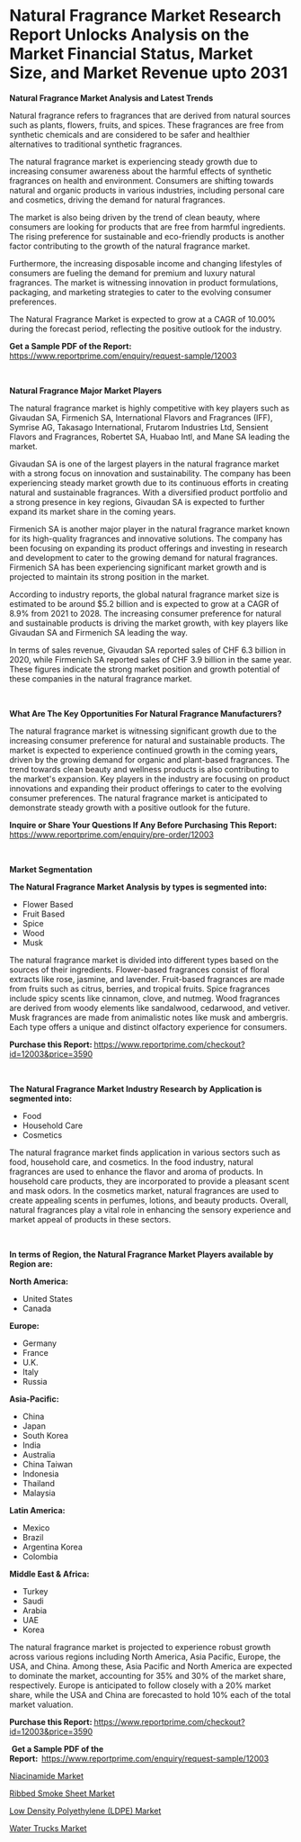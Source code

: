 <p><h1>Natural Fragrance Market Research Report Unlocks Analysis on the Market Financial Status, Market Size, and Market Revenue upto 2031</h1></p><p><strong>Natural Fragrance Market Analysis and Latest Trends</strong></p>
<p><p>Natural fragrance refers to fragrances that are derived from natural sources such as plants, flowers, fruits, and spices. These fragrances are free from synthetic chemicals and are considered to be safer and healthier alternatives to traditional synthetic fragrances.</p><p>The natural fragrance market is experiencing steady growth due to increasing consumer awareness about the harmful effects of synthetic fragrances on health and environment. Consumers are shifting towards natural and organic products in various industries, including personal care and cosmetics, driving the demand for natural fragrances.</p><p>The market is also being driven by the trend of clean beauty, where consumers are looking for products that are free from harmful ingredients. The rising preference for sustainable and eco-friendly products is another factor contributing to the growth of the natural fragrance market.</p><p>Furthermore, the increasing disposable income and changing lifestyles of consumers are fueling the demand for premium and luxury natural fragrances. The market is witnessing innovation in product formulations, packaging, and marketing strategies to cater to the evolving consumer preferences.</p><p>The Natural Fragrance Market is expected to grow at a CAGR of 10.00% during the forecast period, reflecting the positive outlook for the industry.</p></p>
<p><strong>Get a Sample PDF of the Report:&nbsp;</strong> <a href="https://www.reportprime.com/enquiry/request-sample/12003">https://www.reportprime.com/enquiry/request-sample/12003</a></p>
<p>&nbsp;</p>
<p><strong>Natural Fragrance Major Market Players</strong></p>
<p><p>The natural fragrance market is highly competitive with key players such as Givaudan SA, Firmenich SA, International Flavors and Fragrances (IFF), Symrise AG, Takasago International, Frutarom Industries Ltd, Sensient Flavors and Fragrances, Robertet SA, Huabao Intl, and Mane SA leading the market.</p><p>Givaudan SA is one of the largest players in the natural fragrance market with a strong focus on innovation and sustainability. The company has been experiencing steady market growth due to its continuous efforts in creating natural and sustainable fragrances. With a diversified product portfolio and a strong presence in key regions, Givaudan SA is expected to further expand its market share in the coming years.</p><p>Firmenich SA is another major player in the natural fragrance market known for its high-quality fragrances and innovative solutions. The company has been focusing on expanding its product offerings and investing in research and development to cater to the growing demand for natural fragrances. Firmenich SA has been experiencing significant market growth and is projected to maintain its strong position in the market.</p><p>According to industry reports, the global natural fragrance market size is estimated to be around $5.2 billion and is expected to grow at a CAGR of 8.9% from 2021 to 2028. The increasing consumer preference for natural and sustainable products is driving the market growth, with key players like Givaudan SA and Firmenich SA leading the way.</p><p>In terms of sales revenue, Givaudan SA reported sales of CHF 6.3 billion in 2020, while Firmenich SA reported sales of CHF 3.9 billion in the same year. These figures indicate the strong market position and growth potential of these companies in the natural fragrance market.</p></p>
<p>&nbsp;</p>
<p><strong>What Are The Key Opportunities For Natural Fragrance Manufacturers?</strong></p>
<p><p>The natural fragrance market is witnessing significant growth due to the increasing consumer preference for natural and sustainable products. The market is expected to experience continued growth in the coming years, driven by the growing demand for organic and plant-based fragrances. The trend towards clean beauty and wellness products is also contributing to the market's expansion. Key players in the industry are focusing on product innovations and expanding their product offerings to cater to the evolving consumer preferences. The natural fragrance market is anticipated to demonstrate steady growth with a positive outlook for the future.</p></p>
<p><strong>Inquire or Share Your Questions If Any Before Purchasing This Report:</strong> <a href="https://www.reportprime.com/enquiry/pre-order/12003">https://www.reportprime.com/enquiry/pre-order/12003</a></p>
<p>&nbsp;</p>
<p><strong>Market Segmentation</strong></p>
<p><strong>The Natural Fragrance Market Analysis by types is segmented into:</strong></p>
<p><ul><li>Flower Based</li><li>Fruit Based</li><li>Spice</li><li>Wood</li><li>Musk</li></ul></p>
<p><p>The natural fragrance market is divided into different types based on the sources of their ingredients. Flower-based fragrances consist of floral extracts like rose, jasmine, and lavender. Fruit-based fragrances are made from fruits such as citrus, berries, and tropical fruits. Spice fragrances include spicy scents like cinnamon, clove, and nutmeg. Wood fragrances are derived from woody elements like sandalwood, cedarwood, and vetiver. Musk fragrances are made from animalistic notes like musk and ambergris. Each type offers a unique and distinct olfactory experience for consumers.</p></p>
<p><strong>Purchase this Report:&nbsp;</strong><a href="https://www.reportprime.com/checkout?id=12003&price=3590">https://www.reportprime.com/checkout?id=12003&price=3590</a></p>
<p>&nbsp;</p>
<p><strong>The Natural Fragrance Market Industry Research by Application is segmented into:</strong></p>
<p><ul><li>Food</li><li>Household Care</li><li>Cosmetics</li></ul></p>
<p><p>The natural fragrance market finds application in various sectors such as food, household care, and cosmetics. In the food industry, natural fragrances are used to enhance the flavor and aroma of products. In household care products, they are incorporated to provide a pleasant scent and mask odors. In the cosmetics market, natural fragrances are used to create appealing scents in perfumes, lotions, and beauty products. Overall, natural fragrances play a vital role in enhancing the sensory experience and market appeal of products in these sectors.</p></p>
<p>&nbsp;</p>
<p><strong>In terms of Region, the Natural Fragrance Market Players available by Region are:</strong></p>
<p>
    <p> <strong> North America: </strong>
        <ul>
            <li>United States</li>
            <li>Canada</li>
        </ul>
        </p> 
    <p> <strong> Europe: </strong>
        <ul>
            <li>Germany</li>
            <li>France</li>
            <li>U.K.</li>
            <li>Italy</li>
            <li>Russia</li>
        </ul>
        </p> 
    <p> <strong> Asia-Pacific: </strong>
        <ul>
            <li>China</li>
            <li>Japan</li>
            <li>South Korea</li>
            <li>India</li>
            <li>Australia</li>
            <li>China Taiwan</li>
            <li>Indonesia</li>
            <li>Thailand</li>
            <li>Malaysia</li>
        </ul>
        </p> 
    <p> <strong> Latin America: </strong>
        <ul>
            <li>Mexico</li>
            <li>Brazil</li>
            <li>Argentina Korea</li>
            <li>Colombia</li>
        </ul>
        </p> 
    <p> <strong> Middle East & Africa: </strong>
        <ul>
            <li>Turkey</li>
            <li>Saudi</li>
            <li>Arabia</li>
            <li>UAE</li>
            <li>Korea</li>
        </ul>
    </p>
    </p>
<p><p>The natural fragrance market is projected to experience robust growth across various regions including North America, Asia Pacific, Europe, the USA, and China. Among these, Asia Pacific and North America are expected to dominate the market, accounting for 35% and 30% of the market share, respectively. Europe is anticipated to follow closely with a 20% market share, while the USA and China are forecasted to hold 10% each of the total market valuation.</p></p>
<p><strong>Purchase this Report: </strong><a href="https://www.reportprime.com/checkout?id=12003&price=3590">https://www.reportprime.com/checkout?id=12003&price=3590</a></p>
<p>&nbsp;<strong>Get a Sample PDF of the Report:&nbsp;&nbsp;</strong><a href="https://www.reportprime.com/enquiry/request-sample/12003">https://www.reportprime.com/enquiry/request-sample/12003</a></p>
<p><strong></strong></p>
<p><p><a href="https://github.com/mancsybtousav/Market-Research-Report-List-1/blob/main/niacinamide-market.md">Niacinamide Market</a></p><p><a href="https://github.com/josesg55/Market-Research-Report-List-1/blob/main/ribbed-smoke-sheet-market.md">Ribbed Smoke Sheet Market</a></p><p><a href="https://view.publitas.com/reportprime-1/low-density-polyethylene-ldpe-market-size-growing-and-forecasted-for-period-from-2023-2030-and-provides-complete-market-analysis-of-this-market/">Low Density Polyethylene (LDPE) Market</a></p><p><a href="https://cedar-agate-3da.notion.site/Global-Water-Trucks-Market-by-Types-Applications-and-Major-Players-with-Regional-Growth-Rate-Anal-ed9926e2354c46a392ab58e38f5e596e">Water Trucks Market</a></p></p>